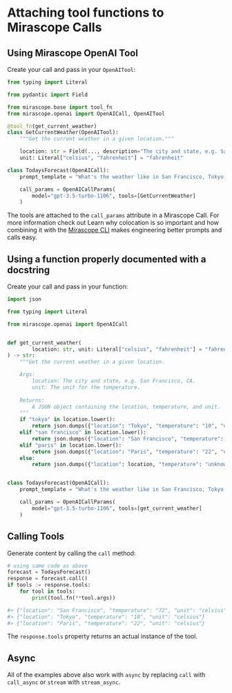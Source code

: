 # Attaching tool functions to Mirascope Calls

## Using Mirascope OpenAI Tool

Create your call and pass in your `OpenAITool`:

```python
from typing import Literal

from pydantic import Field

from mirascope.base import tool_fn
from mirascope.openai import OpenAICall, OpenAITool

@tool_fn(get_current_weather)
class GetCurrentWeather(OpenAITool):
    """Get the current weather in a given location."""

    location: str = Field(..., description="The city and state, e.g. San Francisco, CA")
    unit: Literal["celsius", "fahrenheit"] = "fahrenheit"

class TodaysForecast(OpenAICall):
    prompt_template = "What's the weather like in San Francisco, Tokyo, and Paris?"

    call_params = OpenAICallParams(
        model="gpt-3.5-turbo-1106", tools=[GetCurrentWeather]
    )
```

The tools are attached to the `call_params` attribute in a Mirascope Call. For more information check out Learn why colocation is so important and how combining it with the [Mirascope CLI](using_the_mirascope_cli.md) makes engineering better prompts and calls easy.

## Using a function properly documented with a docstring

Create your call and pass in your function:

```python
import json

from typing import Literal

from mirascope.openai import OpenAICall


def get_current_weather(
		location: str, unit: Literal["celsius", "fahrenheit"] = "fahrenheit"
) -> str:
	"""Get the current weather in a given location.

	Args:
		location: The city and state, e.g. San Francisco, CA.
		unit: The unit for the temperature.
	
	Returns:
		A JSON object containing the location, temperature, and unit.
	"""
	if "tokyo" in location.lower():
		return json.dumps({"location": "Tokyo", "temperature": "10", "unit": unit})
	elif "san francisco" in location.lower():
		return json.dumps({"location": "San Francisco", "temperature": "72", "unit": unit})
	elif "paris" in location.lower():
		return json.dumps({"location": "Paris", "temperature": "22", "unit": unit})
	else:
		return json.dumps({"location": location, "temperature": "unknown"})


class TodaysForecast(OpenAICall):
    prompt_template = "What's the weather like in San Francisco, Tokyo, and Paris?"

    call_params = OpenAICallParams(
        model="gpt-3.5-turbo-1106", tools=[get_current_weather]
    )
```

## Calling Tools

Generate content by calling the `call` method:

```python
# using same code as above
forecast = TodaysForecast()
response = forecast.call()
if tools := response.tools:
    for tool in tools:
        print(tool.fn(**tool.args))

#> {"location": "San Francisco", "temperature": "72", "unit": "celsius"}
#> {"location": "Tokyo", "temperature": "10", "unit": "celsius"}
#> {"location": "Paris", "temperature": "22", "unit": "celsius"}
```

The `response.tools` property returns an actual instance of the tool.

## Async

All of the examples above also work with `async` by replacing `call` with `call_async` or `stream` with `stream_async`.
